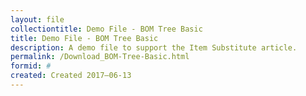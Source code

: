 ```yaml
---
layout: file
collectiontitle: Demo File - BOM Tree Basic
title: Demo File - BOM Tree Basic
description: A demo file to support the Item Substitute article.
permalink: /Download_BOM-Tree-Basic.html
formid: #
created: Created 2017–06-13
---
```


<script async id="_ck_400605" src="https://forms.convertkit.com/400605?v=7"></script>
